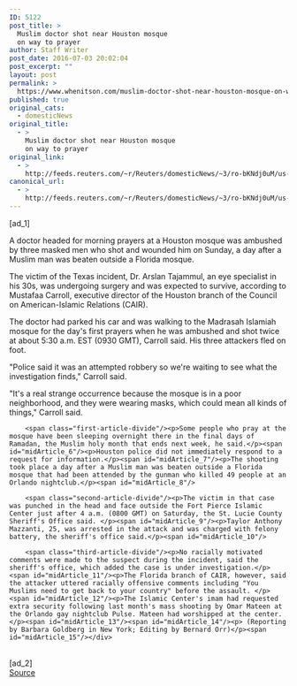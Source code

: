 ```yaml
---
ID: 5122
post_title: >
  Muslim doctor shot near Houston mosque
  on way to prayer
author: Staff Writer
post_date: 2016-07-03 20:02:04
post_excerpt: ""
layout: post
permalink: >
  https://www.whenitson.com/muslim-doctor-shot-near-houston-mosque-on-way-to-prayer/
published: true
original_cats:
  - domesticNews
original_title:
  - >
    Muslim doctor shot near Houston mosque
    on way to prayer
original_link:
  - >
    http://feeds.reuters.com/~r/Reuters/domesticNews/~3/ro-bKNdj0uM/us-texas-shooting-mosque-idUSKCN0ZJ0RN
canonical_url:
  - >
    http://feeds.reuters.com/~r/Reuters/domesticNews/~3/ro-bKNdj0uM/us-texas-shooting-mosque-idUSKCN0ZJ0RN
---
```

 [ad_1]
<br><div id="articleText">
<span id="midArticle_start"/>

<span id="midArticle_0"/><span class="focusParagraph" readability="4"><p><span class="articleLocatio&lt;/span&gt;n">A doctor headed for morning prayers at a Houston mosque was ambushed by three masked men who shot and wounded him on Sunday, a day after a Muslim man was beaten outside a Florida mosque. </span></p></span><span id="midArticle_1"/><p>The victim of the Texas incident, Dr. Arslan Tajammul, an eye specialist in his 30s, was undergoing surgery and was expected to survive, according to Mustafaa Carroll, executive director of the Houston branch of the Council on American-Islamic Relations (CAIR).</p><span id="midArticle_2"/><p>The doctor had parked his car and was walking to the Madrasah Islamiah mosque for the day's first prayers when he was ambushed and shot twice at about 5:30 a.m. EST (0930 GMT), Carroll said. His three attackers fled on foot.</p><span id="midArticle_3"/><p>"Police said it was an attempted robbery so we're waiting to see what the investigation finds," Carroll said.</p><span id="midArticle_4"/><p>"It's a real strange occurrence because the mosque is in a poor neighborhood, and they were wearing masks, which could mean all kinds of things," Carroll said.</p><span id="midArticle_5"/>
        
        <span class="first-article-divide"/><p>Some people who pray at the mosque have been sleeping overnight there in the final days of Ramadan, the Muslim holy month that ends next week, he said.</p><span id="midArticle_6"/><p>Houston police did not immediately respond to a request for information.</p><span id="midArticle_7"/><p>The shooting took place a day after a Muslim man was beaten outside a Florida mosque that had been attended by the gunman who killed 49 people at an Orlando nightclub.</p><span id="midArticle_8"/>
        
        <span class="second-article-divide"/><p>The victim in that case was punched in the head and face outside the Fort Pierce Islamic Center just after 4 a.m. (0800 GMT) on Saturday, the St. Lucie County Sheriff's Office said. </p><span id="midArticle_9"/><p>Taylor Anthony Mazzanti, 25, was arrested in the attack and was charged with felony battery, the sheriff's office said.</p><span id="midArticle_10"/>
        
        <span class="third-article-divide"/><p>No racially motivated comments were made to the suspect during the incident, said the sheriff's office, which added the case is under investigation.</p><span id="midArticle_11"/><p>The Florida branch of CAIR, however, said the attacker uttered racially offensive comments including "You Muslims need to get back to your country" before the assault. </p><span id="midArticle_12"/><p>The Islamic Center's imam had requested extra security following last month's mass shooting by Omar Mateen at the Orlando gay nightclub Pulse. Mateen had worshipped at the center.</p><span id="midArticle_13"/><span id="midArticle_14"/><p> (Reporting by Barbara Goldberg in New York; Editing by Bernard Orr)</p><span id="midArticle_15"/></div>
<br>[ad_2]
<br><a href="http://feeds.reuters.com/~r/Reuters/domesticNews/~3/ro-bKNdj0uM/us-texas-shooting-mosque-idUSKCN0ZJ0RN">Source </a>